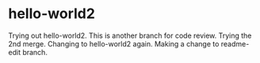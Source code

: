 # hello-world2
Trying out hello-world2.
This is another branch for code review.
Trying the 2nd merge.
Changing to hello-world2 again.
Making a change to readme-edit branch.
